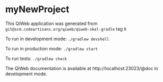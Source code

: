 # myNewProject

This QiWeb application was generated from
`git@scm.codeartisans.org/qiweb/qiweb-skel-gradle` tag `0`

To run in development mode: `./gradlew devshell`

To run in production mode: `./gradlew start`

To run tests: `./gradlew check`

The QiWeb documentation is available at http://localhost:23023/@doc in
development mode.
